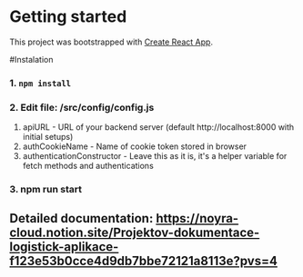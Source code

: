 # Getting started

This project was bootstrapped with [Create React App](https://github.com/facebook/create-react-app).

#Instalation
### 1. `npm install`
### 2. Edit file: /src/config/config.js
  1. apiURL - URL of your backend server (default http://localhost:8000 with initial setups)
  2. authCookieName - Name of cookie token stored in browser
  3. authenticationConstructor - Leave this as it is, it's a helper variable for fetch methods and authentications

### 3. npm run start

## Detailed documentation: https://noyra-cloud.notion.site/Projektov-dokumentace-logistick-aplikace-f123e53b0cce4d9db7bbe72121a8113e?pvs=4
